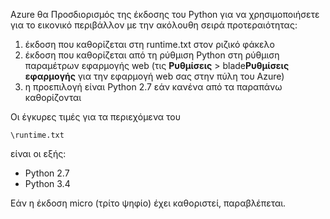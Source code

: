 Azure θα Προσδιορισμός της έκδοσης του Python για να χρησιμοποιήσετε για το εικονικό περιβάλλον με την ακόλουθη σειρά προτεραιότητας:

1. έκδοση που καθορίζεται στη runtime.txt στον ριζικό φάκελο
1. έκδοση που καθορίζεται από τη ρύθμιση Python στη ρύθμιση παραμέτρων εφαρμογής web (τις **Ρυθμίσεις** > blade**Ρυθμίσεις εφαρμογής** για την εφαρμογή web σας στην πύλη του Azure)
1. η προεπιλογή είναι Python 2.7 εάν κανένα από τα παραπάνω καθορίζονται

Οι έγκυρες τιμές για τα περιεχόμενα του 

    \runtime.txt

είναι οι εξής:

- Python 2.7
- Python 3.4

Εάν η έκδοση micro (τρίτο ψηφίο) έχει καθοριστεί, παραβλέπεται.
